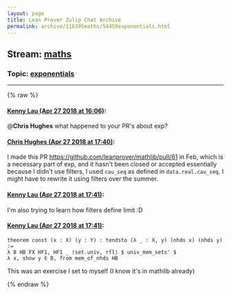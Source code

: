 ```yaml
---
layout: page
title: Lean Prover Zulip Chat Archive 
permalink: archive/116395maths/54459exponentials.html
---
```


## Stream: [maths](index.html)
### Topic: [exponentials](54459exponentials.html)

---


{% raw %}
#### [ Kenny Lau (Apr 27 2018 at 16:06)](https://leanprover.zulipchat.com/#narrow/stream/116395-maths/topic/exponentials/near/125775813):
@**Chris Hughes** what happened to your PR's about exp?

#### [ Chris Hughes (Apr 27 2018 at 17:40)](https://leanprover.zulipchat.com/#narrow/stream/116395-maths/topic/exponentials/near/125779790):
I made this PR https://github.com/leanprover/mathlib/pull/61 in Feb, which is a necessary part of exp, and it hasn't been closed or accepted essentially because I didn't use filters, I used `cau_seq` as defined in `data.real.cau_seq`. I might have to rewrite it using filters over the summer.

#### [ Kenny Lau (Apr 27 2018 at 17:41)](https://leanprover.zulipchat.com/#narrow/stream/116395-maths/topic/exponentials/near/125779805):
I'm also trying to learn how filters define limit :D

#### [ Kenny Lau (Apr 27 2018 at 17:41)](https://leanprover.zulipchat.com/#narrow/stream/116395-maths/topic/exponentials/near/125779817):
```lean
theorem const (x : X) (y : Y) : tendsto (λ _ : X, y) (nhds x) (nhds y) :=
λ B HB FX HF1, HF1 _ ⟨set.univ, rfl⟩ $ univ_mem_sets' $
λ x, show y ∈ B, from mem_of_nhds HB
```
This was an exercise I set to myself (I know it's in mathlib already)


{% endraw %}

